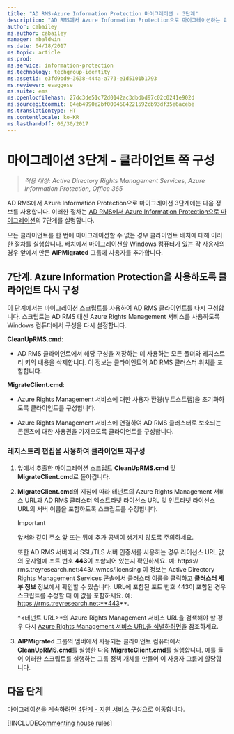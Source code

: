 ```yaml
---
title: "AD RMS-Azure Information Protection 마이그레이션 - 3단계"
description: "AD RMS에서 Azure Information Protection으로 마이그레이션하는 과정의 세 번째 단계로, AD RMS에서 Azure Information Protection으로 마이그레이션 7단계가 포함됩니다."
author: cabailey
ms.author: cabailey
manager: mbaldwin
ms.date: 04/18/2017
ms.topic: article
ms.prod: 
ms.service: information-protection
ms.technology: techgroup-identity
ms.assetid: e3fd9bd9-3638-444a-a773-e1d5101b1793
ms.reviewer: esaggese
ms.suite: ems
ms.openlocfilehash: 27dc3de51c72d0142ac3dbdbd97c02c0241e902d
ms.sourcegitcommit: 04eb4990e2bf0004684221592cb93df35e6acebe
ms.translationtype: HT
ms.contentlocale: ko-KR
ms.lasthandoff: 06/30/2017
---
```

# <a name="migration-phase-3---client-side-configuration"></a>마이그레이션 3단계 - 클라이언트 쪽 구성

>*적용 대상: Active Directory Rights Management Services, Azure Information Protection, Office 365*

AD RMS에서 Azure Information Protection으로 마이그레이션 3단계에는 다음 정보를 사용합니다. 이러한 절차는 [AD RMS에서 Azure Information Protection으로 마이그레이션](migrate-from-ad-rms-to-azure-rms.md)의 7단계를 설명합니다.

모든 클라이언트를 한 번에 마이그레이션할 수 없는 경우 클라이언트 배치에 대해 이러한 절차를 실행합니다. 배치에서 마이그레이션할 Windows 컴퓨터가 있는 각 사용자의 경우 앞에서 만든 **AIPMigrated** 그룹에 사용자를 추가합니다.

## <a name="step-7-reconfigure-clients-to-use-azure-information-protection"></a>7단계. Azure Information Protection을 사용하도록 클라이언트 다시 구성

이 단계에서는 마이그레이션 스크립트를 사용하여 AD RMS 클라이언트를 다시 구성합니다. 스크립트는 AD RMS 대신 Azure Rights Management 서비스를 사용하도록 Windows 컴퓨터에서 구성을 다시 설정합니다. 

**CleanUpRMS.cmd**:

- AD RMS 클라이언트에서 해당 구성을 저장하는 데 사용하는 모든 폴더와 레지스트리 키의 내용을 삭제합니다. 이 정보는 클라이언트의 AD RMS 클러스터 위치를 포함합니다.

**MigrateClient.cmd**:

- Azure Rights Management 서비스에 대한 사용자 환경(부트스트랩)을 초기화하도록 클라이언트를 구성합니다.

-  Azure Rights Management 서비스에 연결하여 AD RMS 클러스터로 보호되는 콘텐츠에 대한 사용권을 가져오도록 클라이언트를 구성합니다. 


### <a name="client-reconfiguration-by-using-registry-edits"></a>레지스트리 편집을 사용하여 클라이언트 재구성

1. 앞에서 추출한 마이그레이션 스크립트 **CleanUpRMS.cmd** 및 **MigrateClient.cmd**로 돌아갑니다.

2.  **MigrateClient.cmd**의 지침에 따라 테넌트의 Azure Rights Management 서비스 URL과 AD RMS 클러스터 엑스트라넷 라이선스 URL 및 인트라넷 라이선스 URL의 서버 이름을 포함하도록 스크립트를 수정합니다.

    > [!IMPORTANT]
    > 앞서와 같이 주소 앞 또는 뒤에 추가 공백이 생기지 않도록 주의하세요.
    > 
    > 또한 AD RMS 서버에서 SSL/TLS 서버 인증서를 사용하는 경우 라이선스 URL 값의 문자열에 포트 번호 **443**이 포함되어 있는지 확인하세요. 예: https:// rms.treyresearch.net:443/_wmcs/licensing 이 정보는 Active Directory Rights Management Services 콘솔에서 클러스터 이름을 클릭하고 **클러스터 세부 정보** 정보에서 확인할 수 있습니다. URL에 포함된 포트 번호 443이 포함된 경우 스크립트를 수정할 때 이 값을 포함하세요. 예: https://rms.treyresearch.net:**443**. 

    *&lt;테넌트 URL&gt;*의 Azure Rights Management 서비스 URL을 검색해야 할 경우 다시 [Azure Rights Management 서비스 URL을 식별하려면](migrate-from-ad-rms-phase1.md#to-identify-your-azure-rights-management-service-url)을 참조하세요.

3.  **AIPMigrated** 그룹의 멤버에서 사용되는 클라이언트 컴퓨터에서 **CleanUpRMS.cmd**를 실행한 다음 **MigrateClient.cmd**를 실행합니다. 예를 들어 이러한 스크립트를 실행하는 그룹 정책 개체를 만들어 이 사용자 그룹에 할당합니다.


## <a name="next-steps"></a>다음 단계
마이그레이션을 계속하려면 [4단계 - 지원 서비스 구성](migrate-from-ad-rms-phase3.md)으로 이동합니다.

[!INCLUDE[Commenting house rules](../includes/houserules.md)]